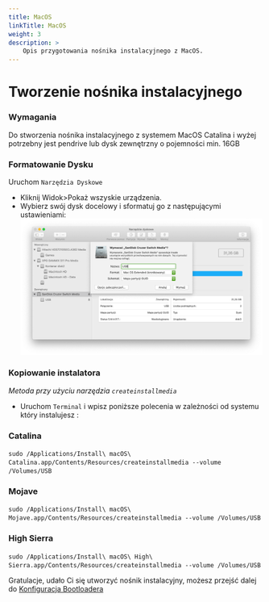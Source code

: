 ```yaml
---
title: MacOS
linkTitle: MacOS
weight: 3
description: >
    Opis przygotowania nośnika instalacyjnego z MacOS.
---
```


# Tworzenie nośnika instalacyjnego

### Wymagania 

Do stworzenia nośnika instalacyjnego z systemem MacOS Catalina i wyżej potrzebny jest pendrive lub dysk zewnętrzny o pojemności min. 16GB 

### Formatowanie Dysku

Uruchom `Narzędzia Dyskowe` 

* Kliknij Widok>Pokaż wszyskie urządzenia.
* Wybierz swój dysk docelowy i sformatuj go z następującymi ustawieniami:
![alt](diskutility.png)

### Kopiowanie instalatora
*Metoda przy użyciu narzędzia `createinstallmedia`*
 
 * Uruchom `Terminal` i wpisz poniższe polecenia w zależności od systemu który instalujesz :
 
### Catalina
`sudo /Applications/Install\ macOS\ Catalina.app/Contents/Resources/createinstallmedia --volume /Volumes/USB`

### Mojave 
`sudo /Applications/Install\ macOS\ Mojave.app/Contents/Resources/createinstallmedia --volume /Volumes/USB`

### High Sierra
`sudo /Applications/Install\ macOS\ High\ Sierra.app/Contents/Resources/createinstallmedia --volume /Volumes/USB`

Gratulacje, udało Ci się utworzyć nośnik instalacyjny, możesz przejść dalej do [Konfiguracja Bootloadera](/hackintoshpolska-docs/content/pl/docs/bootloader/_index.md)
